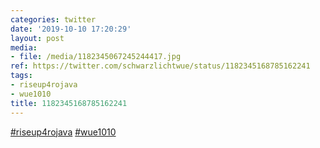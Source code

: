 ```yaml
---
categories: twitter
date: '2019-10-10 17:20:29'
layout: post
media:
- file: /media/1182345067245244417.jpg
ref: https://twitter.com/schwarzlichtwue/status/1182345168785162241
tags:
- riseup4rojava
- wue1010
title: 1182345168785162241
---
```

[#riseup4rojava](/t/riseup4rojava) [#wue1010](/t/wue1010)  